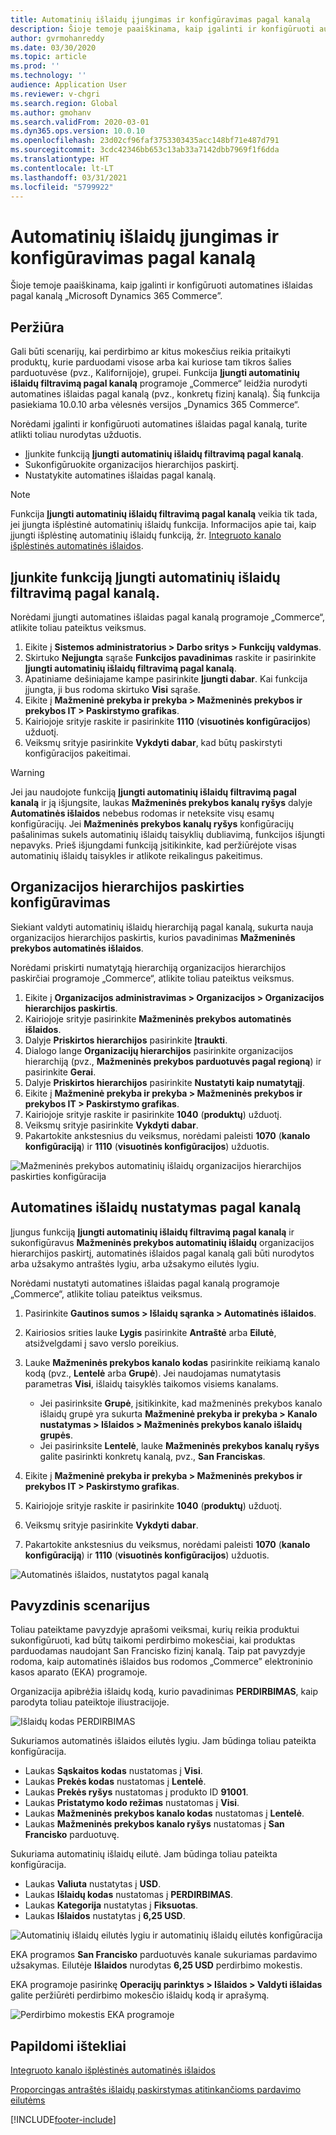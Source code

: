 ```yaml
---
title: Automatinių išlaidų įjungimas ir konfigūravimas pagal kanalą
description: Šioje temoje paaiškinama, kaip įgalinti ir konfigūruoti automatines išlaidas pagal kanalą „Microsoft Dynamics 365 Commerce”.
author: gvrmohanreddy
ms.date: 03/30/2020
ms.topic: article
ms.prod: ''
ms.technology: ''
audience: Application User
ms.reviewer: v-chgri
ms.search.region: Global
ms.author: gmohanv
ms.search.validFrom: 2020-03-01
ms.dyn365.ops.version: 10.0.10
ms.openlocfilehash: 23d02cf96faf3753303435acc148bf71e487d791
ms.sourcegitcommit: 3cdc42346bb653c13ab33a7142dbb7969f1f6dda
ms.translationtype: HT
ms.contentlocale: lt-LT
ms.lasthandoff: 03/31/2021
ms.locfileid: "5799922"
---
```

# <a name="enable-and-configure-auto-charges-by-channel"></a>Automatinių išlaidų įjungimas ir konfigūravimas pagal kanalą

Šioje temoje paaiškinama, kaip įgalinti ir konfigūruoti automatines išlaidas pagal kanalą „Microsoft Dynamics 365 Commerce”.

## <a name="overview"></a>Peržiūra

Gali būti scenarijų, kai perdirbimo ar kitus mokesčius reikia pritaikyti produktų, kurie parduodami visose arba kai kuriose tam tikros šalies parduotuvėse (pvz., Kalifornijoje), grupei. Funkcija **Įjungti automatinių išlaidų filtravimą pagal kanalą** programoje „Commerce“ leidžia nurodyti automatines išlaidas pagal kanalą (pvz., konkretų fizinį kanalą). Šią funkcija pasiekiama 10.0.10 arba vėlesnės versijos „Dynamics 365 Commerce“.

Norėdami įgalinti ir konfigūruoti automatines išlaidas pagal kanalą, turite atlikti toliau nurodytas užduotis.

- Įjunkite funkciją **Įjungti automatinių išlaidų filtravimą pagal kanalą**.
- Sukonfigūruokite organizacijos hierarchijos paskirtį.
- Nustatykite automatines išlaidas pagal kanalą.

> [!NOTE]
> Funkcija **Įjungti automatinių išlaidų filtravimą pagal kanalą** veikia tik tada, jei įjungta išplėstinė automatinių išlaidų funkcija. Informacijos apie tai, kaip įjungti išplėstinę automatinių išlaidų funkciją, žr. [Integruoto kanalo išplėstinės automatinės išlaidos](omni-auto-charges.md).

## <a name="turn-on-the-enable-filter-auto-charges-by-channel-feature"></a>Įjunkite funkciją Įjungti automatinių išlaidų filtravimą pagal kanalą.

Norėdami įjungti automatines išlaidas pagal kanalą programoje „Commerce“, atlikite toliau pateiktus veiksmus.

1. Eikite į **Sistemos administratorius \> Darbo sritys \> Funkcijų valdymas**.
1. Skirtuko **Neįjungta** sąraše **Funkcijos pavadinimas** raskite ir pasirinkite **Įjungti automatinių išlaidų filtravimą pagal kanalą**.
1. Apatiniame dešiniajame kampe pasirinkite **Įjungti dabar**. Kai funkcija įjungta, ji bus rodoma skirtuko **Visi** sąraše.
1. Eikite į **Mažmeninė prekyba ir prekyba \> Mažmeninės prekybos ir prekybos IT \> Paskirstymo grafikas**.
1. Kairiojoje srityje raskite ir pasirinkite **1110** (**visuotinės konfigūracijos**) užduotį.
1. Veiksmų srityje pasirinkite **Vykdyti dabar**, kad būtų paskirstyti konfigūracijos pakeitimai.

> [!WARNING]
> Jei jau naudojote funkciją **Įjungti automatinių išlaidų filtravimą pagal kanalą** ir ją išjungsite, laukas **Mažmeninės prekybos kanalų ryšys** dalyje **Automatinės išlaidos** nebebus rodomas ir neteksite visų esamų konfigūracijų. Jei **Mažmeninės prekybos kanalų ryšys** konfigūracijų pašalinimas sukels automatinių išlaidų taisyklių dubliavimą, funkcijos išjungti nepavyks. Prieš išjungdami funkciją įsitikinkite, kad peržiūrėjote visas automatinių išlaidų taisykles ir atlikote reikalingus pakeitimus.

## <a name="configure-the-organization-hierarchy-purpose"></a>Organizacijos hierarchijos paskirties konfigūravimas

Siekiant valdyti automatinių išlaidų hierarchiją pagal kanalą, sukurta nauja organizacijos hierarchijos paskirtis, kurios pavadinimas **Mažmeninės prekybos automatinės išlaidos**.

Norėdami priskirti numatytąją hierarchiją organizacijos hierarchijos paskirčiai programoje „Commerce“, atlikite toliau pateiktus veiksmus.
        
1. Eikite į **Organizacijos administravimas \> Organizacijos \> Organizacijos hierarchijos paskirtis**.
1. Kairiojoje srityje pasirinkite **Mažmeninės prekybos automatinės išlaidos**.
1. Dalyje **Priskirtos hierarchijos** pasirinkite **Įtraukti**.
1. Dialogo lange **Organizacijų hierarchijos** pasirinkite organizacijos hierarchiją (pvz., **Mažmeninės prekybos parduotuvės pagal regioną**) ir pasirinkite **Gerai**.
1. Dalyje **Priskirtos hierarchijos** pasirinkite **Nustatyti kaip numatytąjį**.
1. Eikite į **Mažmeninė prekyba ir prekyba \> Mažmeninės prekybos ir prekybos IT \> Paskirstymo grafikas**.
1. Kairiojoje srityje raskite ir pasirinkite **1040** (**produktų**) užduotį.
1. Veiksmų srityje pasirinkite **Vykdyti dabar**.
1. Pakartokite ankstesnius du veiksmus, norėdami paleisti **1070** (**kanalo konfigūraciją**) ir **1110** (**visuotinės konfigūracijos**) užduotis.

![Mažmeninės prekybos automatinių išlaidų organizacijos hierarchijos paskirties konfigūracija](media/Auto-charges-org-hierarchy-purpose.png)

## <a name="define-auto-charges-by-channel"></a>Automatines išlaidų nustatymas pagal kanalą

Įjungus funkciją **Įjungti automatinių išlaidų filtravimą pagal kanalą** ir sukonfigūravus **Mažmeninės prekybos automatinių išlaidų** organizacijos hierarchijos paskirtį, automatinės išlaidos pagal kanalą gali būti nurodytos arba užsakymo antraštės lygiu, arba užsakymo eilutės lygiu.

Norėdami nustatyti automatines išlaidas pagal kanalą programoje „Commerce“, atlikite toliau pateiktus veiksmus.

1. Pasirinkite **Gautinos sumos \> Išlaidų sąranka \> Automatinės išlaidos**.
1. Kairiosios srities lauke **Lygis** pasirinkite **Antraštė** arba **Eilutė**, atsižvelgdami į savo verslo poreikius.
1. Lauke **Mažmeninės prekybos kanalo kodas** pasirinkite reikiamą kanalo kodą (pvz., **Lentelė** arba **Grupė**). Jei naudojamas numatytasis parametras **Visi**, išlaidų taisyklės taikomos visiems kanalams.

    - Jei pasirinksite **Grupė**, įsitikinkite, kad mažmeninės prekybos kanalo išlaidų grupė yra sukurta **Mažmeninė prekyba ir prekyba \> Kanalo nustatymas \> Išlaidos \> Mažmeninės prekybos kanalo išlaidų grupės**.
    - Jei pasirinksite **Lentelė**, lauke **Mažmeninės prekybos kanalų ryšys** galite pasirinkti konkretų kanalą, pvz., **San Franciskas**.

1. Eikite į **Mažmeninė prekyba ir prekyba \> Mažmeninės prekybos ir prekybos IT \> Paskirstymo grafikas**.
1. Kairiojoje srityje raskite ir pasirinkite **1040** (**produktų**) užduotį.
1. Veiksmų srityje pasirinkite **Vykdyti dabar**.
1. Pakartokite ankstesnius du veiksmus, norėdami paleisti **1070** (**kanalo konfigūraciją**) ir **1110** (**visuotinės konfigūracijos**) užduotis.
    
![Automatinės išlaidos, nustatytos pagal kanalą](media/Auto-charges-line-charge-by-channel.png)

## <a name="example-scenario"></a>Pavyzdinis scenarijus

Toliau pateiktame pavyzdyje aprašomi veiksmai, kurių reikia produktui sukonfigūruoti, kad būtų taikomi perdirbimo mokesčiai, kai produktas parduodamas naudojant San Francisko fizinį kanalą. Taip pat pavyzdyje rodoma, kaip automatinės išlaidos bus rodomos „Commerce” elektroninio kasos aparato (EKA) programoje.

Organizacija apibrėžia išlaidų kodą, kurio pavadinimas **PERDIRBIMAS**, kaip parodyta toliau pateiktoje iliustracijoje.

![Išlaidų kodas PERDIRBIMAS](media/Auto-charges-charge-code.png)

Sukuriamos automatinės išlaidos eilutės lygiu. Jam būdinga toliau pateikta konfigūracija.

- Laukas **Sąskaitos kodas** nustatomas į **Visi**.
- Laukas **Prekės kodas** nustatomas į **Lentelė**.
- Laukas **Prekės ryšys** nustatomas į produkto ID **91001**.
- Laukas **Pristatymo kodo režimas** nustatomas į **Visi**.
- Laukas **Mažmeninės prekybos kanalo kodas** nustatomas į **Lentelė**.
- Laukas **Mažmeninės prekybos kanalo ryšys** nustatomas į **San Francisko** parduotuvę.

Sukuriama automatinių išlaidų eilutė. Jam būdinga toliau pateikta konfigūracija.

- Laukas **Valiuta** nustatytas į **USD**.
- Laukas **Išlaidų kodas** nustatomas į **PERDIRBIMAS**.
- Laukas **Kategorija** nustatytas į **Fiksuotas**.
- Laukas **Išlaidos** nustatytas į **6,25 USD**.

![Automatinių išlaidų eilutės lygiu ir automatinių išlaidų eilutės konfigūracija](media/Auto-charges-recyclingfee-line-fee.png)

EKA programos **San Francisko** parduotuvės kanale sukuriamas pardavimo užsakymas. Eilutėje **Išlaidos** nurodytas **6,25 USD** perdirbimo mokestis.

EKA programoje pasirinkę **Operacijų parinktys \> Išlaidos \> Valdyti išlaidas** galite peržiūrėti perdirbimo mokesčio išlaidų kodą ir aprašymą.

![Perdirbimo mokestis EKA programoje](media/pos-auto-charges-recyclingfee-line-fee.png)

## <a name="additional-resources"></a>Papildomi ištekliai

[Integruoto kanalo išplėstinės automatinės išlaidos](omni-auto-charges.md)

[Proporcingas antraštės išlaidų paskirstymas atitinkančioms pardavimo eilutėms](pro-rate-charges-matching-lines.md)


[!INCLUDE[footer-include](../includes/footer-banner.md)]